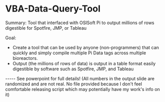 # VBA-Data-Query-Tool
Summary: Tool that interfaced with OSISoft Pi to output millions of rows digestible for Spotfire, JMP, or Tableau

Goal:

- Create a tool that can be used by anyone (non-programmers) that can quickly and simply compile multiple Pi Data tags across multiple bioreactors.
- Output (the millions of rows of data) is output in a table format easily digestible by software such as Spotfire, JMP, and Tableau

----- See powerpoint for full details! (All numbers in the output slide are randomized and are not real. No file provided because I don't feel comfortable releasing script which may potentially have my work's info on it)
